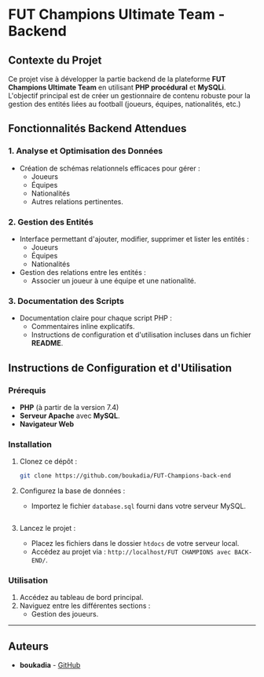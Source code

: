 
# FUT Champions Ultimate Team - Backend

## Contexte du Projet

Ce projet vise à développer la partie backend de la plateforme **FUT Champions Ultimate Team** en utilisant **PHP procédural** et **MySQLi**. L'objectif principal est de créer un gestionnaire de contenu robuste pour la gestion des entités liées au football (joueurs, équipes, nationalités, etc.)
## Fonctionnalités Backend Attendues

### 1. Analyse et Optimisation des Données


- Création de schémas relationnels efficaces pour gérer :
  - Joueurs
  - Équipes
  - Nationalités
  - Autres relations pertinentes.

### 2. Gestion des Entités

- Interface permettant d'ajouter, modifier, supprimer et lister les entités :
  - Joueurs
  - Équipes
  - Nationalités
- Gestion des relations entre les entités :
  - Associer un joueur à une équipe et une nationalité.


### 3. Documentation des Scripts

- Documentation claire pour chaque script PHP :
  - Commentaires inline explicatifs.
  - Instructions de configuration et d'utilisation incluses dans un fichier **README**.


## Instructions de Configuration et d'Utilisation

### Prérequis

- **PHP** (à partir de la version 7.4)
- **Serveur Apache** avec **MySQL**.
- **Navigateur Web**

### Installation

1. Clonez ce dépôt :
   ```bash
   git clone https://github.com/boukadia/FUT-Champions-back-end
   ```
2. Configurez la base de données :
   - Importez le fichier `database.sql` fourni dans votre serveur MySQL.

   ```
3. Lancez le projet :
   - Placez les fichiers dans le dossier `htdocs` de votre serveur local.
   - Accédez au projet via : `http://localhost/FUT CHAMPIONS avec BACK-END/`.

### Utilisation

1. Accédez au tableau de bord principal.
2. Naviguez entre les différentes sections :
   - Gestion des joueurs.
 

---

## Auteurs

- **boukadia** - [GitHub](https://github.com/boukadia)





